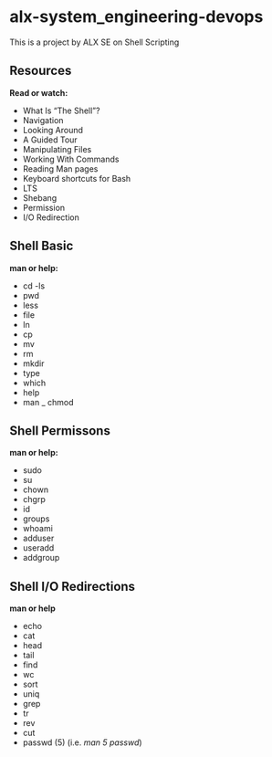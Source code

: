 # alx-system_engineering-devops

This is a project by ALX SE on Shell Scripting

## Resources
**Read or watch:**

- What Is “The Shell”?
- Navigation
- Looking Around
- A Guided Tour
- Manipulating Files
- Working With Commands
- Reading Man pages
- Keyboard shortcuts for Bash
- LTS
- Shebang
- Permission
- I/O Redirection 

## Shell Basic
**man or help:**

- cd
-ls
- pwd
- less
- file
- ln
- cp
- mv
- rm
- mkdir
- type
- which
- help
- man
_ chmod

## Shell Permissons

**man or help:**

- sudo
- su
- chown
- chgrp
- id
- groups
- whoami
- adduser
- useradd
- addgroup

## Shell I/O Redirections
**man or help**

- echo
- cat
- head
- tail
- find
- wc
- sort
- uniq
- grep
- tr
- rev
- cut
- passwd (5) (i.e. _man 5 passwd_)





